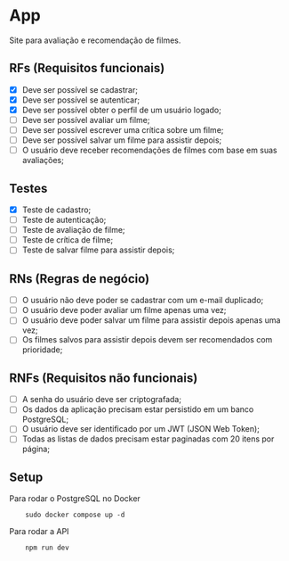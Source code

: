 # App

Site para avaliação e recomendação de filmes.

## RFs (Requisitos funcionais)

- [x] Deve ser possível se cadastrar;
- [x] Deve ser possível se autenticar;
- [x] Deve ser possível obter o perfil de um usuário logado;
- [ ] Deve ser possível avaliar um filme;
- [ ] Deve ser possível escrever uma crítica sobre um filme;
- [ ] Deve ser possível salvar um filme para assistir depois;
- [ ] O usuário deve receber recomendações de filmes com base em suas avaliações;

## Testes

- [x] Teste de cadastro;
- [ ] Teste de autenticação;
- [ ] Teste de avaliação de filme;
- [ ] Teste de crítica de filme;
- [ ] Teste de salvar filme para assistir depois;

## RNs (Regras de negócio)

- [ ] O usuário não deve poder se cadastrar com um e-mail duplicado;
- [ ] O usuário deve poder avaliar um filme apenas uma vez;
- [ ] O usuário deve poder salvar um filme para assistir depois apenas uma vez;
- [ ] Os filmes salvos para assistir depois devem ser recomendados com prioridade;

## RNFs (Requisitos não funcionais)

- [ ] A senha do usuário deve ser criptografada;
- [ ] Os dados da aplicação precisam estar persistido em um banco PostgreSQL;
- [ ] O usuário deve ser identificado por um JWT (JSON Web Token);
- [ ] Todas as listas de dados precisam estar paginadas com 20 itens por página;

## Setup
Para rodar o PostgreSQL no Docker

```
    sudo docker compose up -d
```

Para rodar a API

```
    npm run dev
```